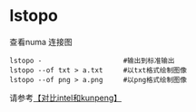lstopo
===============
查看numa 连接图

```
lstopo -                    #输出到标准输出
lstopo --of txt > a.txt     #以txt格式绘制图像
lstopo --of png > a.png     #以png格式绘制图像
```

请参考[【对比intel和kunpeng】](compare_intel_kunpeng.md)